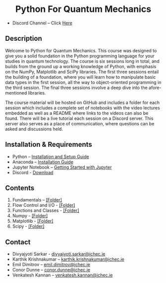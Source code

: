 # <center> Python For Quantum Mechanics </center>

- Discord Channel – Click [Here](https://discord.com)


## Description
Welcome to Python for Quantum Mechanics. This course was designed to give you a solid foundation in the Python programming language for your studies in quantum technology. The course is six sessions long in total, and builds from the ground up a working knowledge of Python, with emphasis on the NumPy, Matplotlib and SciPy libraries. The first three sessions entail the building of a foundation, where you will learn how to manipulate basic data types in the first session, all the way to object-oriented programming in the third session. The final three sessions involve a deep dive into the afore-mentioned libraries.

The course material will be hosted on GitHub and includes a folder for each session which includes a complete set of notebooks with the video lectures embedded as well as a README where links to the videos can also be found. There will be a live tutorial each session on a Discord server. This server also serves as a place of communication, where questions can be asked and discussions held.

## Installation & Requirements
- Python – [Installation and Setup Guide](https://realpython.com/installing-python/)
- Anaconda – [Installation Guide]( https://docs.anaconda.com/anaconda/install/)
- Jupyter Notebook – [Getting Started with Jupyter](https://jupyter.org/install.html)
- Discord - [Download](https://discord.com/download)



## Contents
1. Fundamentals – [[Folder]](PyQM_Session_1/  )
2. Flow Control and I/O - [[Folder]](PyQM_Session_2/  )
3. Functions and Classes - [[Folder]](PyQM_Session_3/  )
4. Numpy - [[Folder]](PyQM_Session_4/  )
5. Matplotlib - [[Folder]](PyQM_Session_5/  )
6. Scipy - [[Folder]](PyQM_Session_6/  )


## Contact
- Divyajyoti Sarkar - <divyajyoti.sarkar@ichec.ie>
- Karthik Krishnakumar – <karthik.krishnakumar@ichec.ie>
- Emil Dimitrov – <emil.dimitrov@ichec.ie>
- Conor Dunne – <conor.dunne@ichec.ie>
- Venkatesh Kannan – <venkatesh.kannan@ichec.ie>
